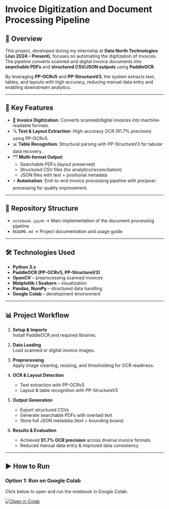 # Invoice Digitization and Document Processing Pipeline

## 📌 Overview
This project, developed during my internship at **Data North Technologies (Jun 2024 – Present)**, focuses on automating the digitization of invoices.  
The pipeline converts scanned and digital invoice documents into **searchable PDFs** and **structured CSV/JSON outputs** using **PaddleOCR**.  

By leveraging **PP-OCRv5** and **PP-StructureV3**, the system extracts text, tables, and layouts with high accuracy, reducing manual data entry and enabling downstream analytics.

---

## 🚀 Key Features
- 📄 **Invoice Digitization**: Converts scanned/digital invoices into machine-readable formats.  
- 🔍 **Text & Layout Extraction**: High-accuracy OCR (91.7% precision) using PP-OCRv5.  
- 📊 **Table Recognition**: Structural parsing with PP-StructureV3 for tabular data recovery.  
- 🗂️ **Multi-format Output**:
  - Searchable PDFs (layout preserved)  
  - Structured CSV files (for analytics/reconciliation)  
  - JSON files with text + positional metadata  
- ⚡ **Automation**: End-to-end invoice processing pipeline with pre/post-processing for quality improvement.  

---

## 📂 Repository Structure
- `notebook.ipynb` → Main implementation of the document processing pipeline  
- `README.md` → Project documentation and usage guide  

---

## 🛠️ Technologies Used
- **Python 3.x**
- **PaddleOCR (PP-OCRv5, PP-StructureV3)**
- **OpenCV** – preprocessing scanned invoices  
- **Matplotlib / Seaborn** – visualization  
- **Pandas, NumPy** – structured data handling  
- **Google Colab** – development environment  

---

## 📊 Project Workflow
1. **Setup & Imports**  
   Install PaddleOCR and required libraries.  

2. **Data Loading**  
   Load scanned or digital invoice images.  

3. **Preprocessing**  
   Apply image cleaning, resizing, and thresholding for OCR readiness.  

4. **OCR & Layout Detection**  
   - Text extraction with PP-OCRv5  
   - Layout & table recognition with PP-StructureV3  

5. **Output Generation**  
   - Export structured CSVs  
   - Generate searchable PDFs with overlaid text  
   - Store full JSON metadata (text + bounding boxes)  

6. **Results & Evaluation**  
   - Achieved **91.7% OCR precision** across diverse invoice formats  
   - Reduced manual data entry & improved data consistency  

---

## ▶️ How to Run
### Option 1: Run on Google Colab
Click below to open and run the notebook in Google Colab:

[![Open in Colab](https://colab.research.google.com/assets/colab-badge.svg)](https://colab.research.google.com/github/ro-hit-10/OCR--Text-to-JSON/blob/main/PaddleOCR_FINAL_BOSS.ipynb)

